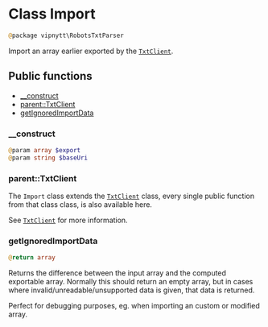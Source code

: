# Class Import
```php
@package vipnytt\RobotsTxtParser
```

Import an array earlier exported by the [`TxtClient`](TxtClient.md#export).

## Public functions
- [__construct](#__construct)
- [parent::TxtClient](#parenttxtclient)
- [getIgnoredImportData](#getignoredimportdata)

### __construct
```php
@param array $export
@param string $baseUri
```

### parent::TxtClient
The `Import` class extends the [`TxtClient`](TxtClient.md) class, every single public function from that class class, is also available here.

See [`TxtClient`](TxtClient.md) for more information.

### getIgnoredImportData
```php
@return array
```
Returns the difference between the input array and the computed exportable array. Normally this should return an empty array, but in cases where invalid/unreadable/unsupported data is given, that data is returned.

Perfect for debugging purposes, eg. when importing an custom or modified array.
